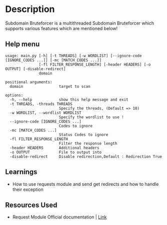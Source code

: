 # Description
Subdomain Bruteforcer is a multithreaded Subdomain Bruteforcer which supports various features which are mentioned below!

## Help menu
```
usage: main.py [-h] [-t THREADS] [-w WORDLIST] [--ignore-code [IGNORE_CODES ...]] [-mc [MATCH_CODES ...]]
               [-fl FILTER_RESPONSE_LENGTH] [-header HEADERS] [-o OUTPUT] [-disable-redirect]
               domain

positional arguments:
  domain                target to scan

options:
  -h, --help            show this help message and exit
  -t THREADS, -threads THREADS
                        Specify the threads, (Default => 10)
  -w WORDLIST, --wordlist WORDLIST
                        Specify the wordlist to use !
  --ignore-code [IGNORE_CODES ...]
                        Codes to ignore
  -mc [MATCH_CODES ...]
                        Status Codes to ignore
  -fl FILTER_RESPONSE_LENGTH
                        Filter the response length
  -header HEADERS       Additional headers
  -o OUTPUT             File to output into
  -disable-redirect     Disable redirection,Default : Redirection True
```
## Learnings 
- How to use requests module and send get redirects and how to handle their exception 
## Resources Used 
- Request Module Official documentation | [Link](https://requests.readthedocs.io/en/latest/)